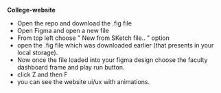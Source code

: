 **College-website**
- Open the repo and download the .fig file
- Open Figma and open a new file
- From top left choose " New from SKetch file.. " option
- open the .fig file which was downloaded earlier (that presents in your local storage).
- Now once the file loaded into your figma design choose the faculty dashboard frame and play run button.
- click Z and then F
- you can see the website ui/ux with animations.
